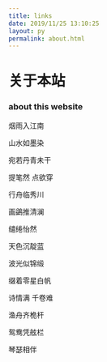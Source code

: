 ```yaml
---
title: links
date: 2019/11/25 13:10:25
layout: py
permalink: about.html
---
```


# 关于本站
### about this website

烟雨入江南

山水如墨染

宛若丹青未干

提笔然 点欲穿

行舟临秀川

画鷁推清澜

缱绻怡然

天色沉靛蓝

波光似锦缎

缀着零星白帆

诗情满 千卷难

渔舟齐桅杆

鸳鸯凭舷栏

琴瑟相伴
